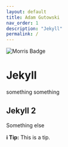 ```yaml
---
layout: default
title: Adam Gutowski
nav_order: 1
description: "Jekyll"
permalink: /
---
```


![Morris Badge](/assets/images/Morris_badge.png)

# Jekyll

something something

## Jekyll 2

Something else

**ℹ️ Tip:** This is a tip.